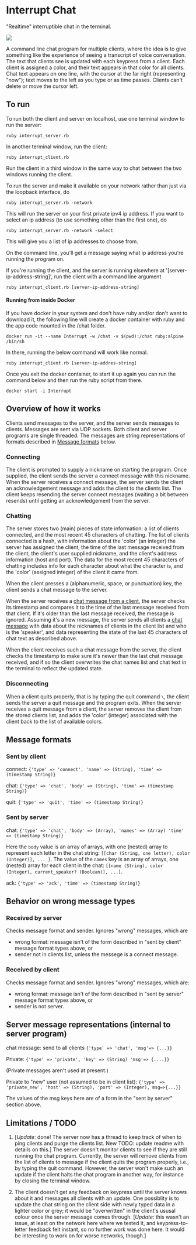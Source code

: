 # Interrupt Chat

"Realtime" interruptible chat in the terminal.

<img src='https://cloud.githubusercontent.com/assets/2926692/25077293/7aff1b68-22f6-11e7-8312-4642fd0c803e.gif' />

A command line chat program for multiple clients, where the idea is to give something like the experience of seeing a transcript of voice conversation. The text that clients see is updated with each keypress from a client. Each client is assigned a color, and their text appears in that color for all clients. Chat text appears on one line, with the cursor at the far right (representing "now"); text moves to the left as you type or as time passes. Clients can't delete or move the cursor left.

## To run
To run both the client and server on localhost, use one terminal window to run the server:

```
ruby interrupt_server.rb
```

In another terminal window, run the client:

```
ruby interrupt_client.rb
```

Run the client in a third window in the same way to chat between the two windows running the client.

To run the server and make it available on your network rather than just via the loopback interface, do

```
ruby interrupt_server.rb -network
```

This will run the server on your first private ipv4 ip address. If you want to select an ip address (to use something other than the first one), do

```
ruby interrupt_server.rb -network -select
```
This will give you a list of ip addresses to choose from.

On the command line, you'll get a message saying what ip address you're running the program on.


If you're running the client, and the server is running elsewhere at '[server-ip-address-string]', run the client with a command line argument

```
ruby interrupt_client.rb [server-ip-address-string]
```

#### Running from inside Docker

If you have docker in your system and don't have ruby and/or don't want to download it, the following line will create a docker container with ruby and the app code mounted in the /chat folder.

```
docker run -it --name Interrupt -w /chat -v $(pwd):/chat ruby:alpine /bin/sh
```

In there, running the below command will work like normal.

```
ruby interrupt_client.rb [server-ip-addres-string]
```

Once you exit the docker container, to start it up again you can run the command below and then run the ruby script from there.

```
docker start -i Interrupt
```

## Overview of how it works
Clients send messages to the server, and the server sends messages to clients. Messages are sent via UDP sockets. Both client and server programs are single threaded. The messages are string representations of formats described in [Message formats](#message-formats) below.

### Connecting
The client is prompted to supply a nickname on starting the program. Once supplied, the client sends the server a connect message with this nickname. When the server receives a connect message, the server sends the client an acknowledgement message and adds the client to the clients list. The client keeps resending the server connect messages (waiting a bit between resends) until getting an acknowledgement from the server.

### Chatting

The server stores two (main) pieces of state information: a list of clients connected, and the most recent 45 characters of chatting. The list of clients connected is a hash, with information about the 'color' (an integer) the server has assigned the client, the time of the last message received from the client, the client's user supplied nickname, and the client's address information (host and port). The data for the most recent 45 characters of chatting includes info for each character about what the character is, and the 'color' (assigned integer) of the client it came from.

When the client presses a (alphanumeric, space, or punctuation) key, the client sends a chat message to the server.

When the server receives a [chat message from a client](#sent-by-client), the server checks its timestamp and compares it to the time of the last message received from that client. If it's older than the last message received, the message is ignored. Assuming it's a new message, the server sends all clients a [chat message](#sent-by-server) with data about the nicknames of clients in the client list and who is the 'speaker', and data representing the state of the last 45 characters of chat text as described above.

When the client receives such a chat message from the server, the client checks the timestamp to make sure it's newer than the last chat message received, and if so the client overwrites the chat names list and chat text in the terminal to reflect the updated state.

### Disconnecting
When a client quits properly, that is by typing the quit command `\`, the client sends the server a quit message and the program exits. When the server receives a quit message from a client, the server removes the client from the stored clients list, and adds the 'color' (integer) associated with the client back to the list of available colors.


## Message formats

### Sent by client

connect:
`{'type' => 'connect', 'name' => (String), 'time' => (timestamp String)}`

chat:
`{'type' => 'chat', 'body' => (String), 'time' => (timestamp String)}`

quit:
`{'type' => 'quit', 'time' => (timestamp String)}`


### Sent by server

chat: `{'type' => 'chat', 'body' => (Array), 'names' => (Array) 'time' => (timestamp String)}`

Here the `body` value is an array of arrays, with one (nested) array to represent each letter in the chat string: `[[char (String, one letter), color (Integer)], ... ]`. The value of the `names` key is an array of arrays, one (nested) array for each client in the chat: `[[name (String), color (Integer), current_speaker? (Boolean)], ...]`.

ack: `{'type' => 'ack', 'time' => (timestamp String)}`


## Behavior on wrong message types

### Received by server

Checks message format and sender. Ignores "wrong" messages, which are
- wrong format: message isn't of the form described in "sent by client" message format types above, or
- sender not in clients list, unless the messege is a connect message.

### Received by client

Checks message format and sender. Ignores "wrong" messages, which are:
- wrong format: message isn't of the form described in "sent by server" message format types above, or
- sender is not server.

## Server message representations (internal to server program)
chat message: send to all clients
`{'type' => 'chat', 'msg'=> {...}}`

Private:
`{'type' => 'private', 'key' => (String) 'msg'=> {....}}`

(Private messages aren't used at present.)

Private to "new" user (not assumed to be in client list):
`{'type' => 'private_new', 'host' => (String), 'port' => (Integer), msg=>{...}}`

The values of the msg keys here are of a form in the "sent by server" section above.

## Limitations / TODO

1. [*Update*: done! The server now has a thread to keep track of when to ping clients and purge the clients list. New TODO: update readme with details on this.] The server doesn't monitor clients to see if they are still running the chat program. Currently, the server will remove clients from the list of clients to message if the client quits the program properly, i.e., by typing the quit command. However, the server won't make such an update if the client halts the chat program in another way, for instance by closing the terminal window.

2. The client doesn't get any feedback on keypress until the server knows about it and messages all clients with an update. One possiblity is to update the chat string on the client side with newly typed data in a lighter color or grey; it would be "overwritten" in the client's ususal colour once the server message comes through. [*Update*: this wasn't an issue, at least on the network here where we tested it, and keypress-to-letter feedback felt instant, so no further work was done here. It would be interesting to work on for worse networks, though.]
